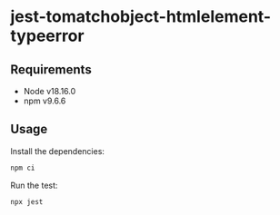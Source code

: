 # jest-tomatchobject-htmlelement-typeerror

## Requirements

- Node v18.16.0
- npm v9.6.6

## Usage

Install the dependencies:

```sh
npm ci
```

Run the test:

```sh
npx jest
```
